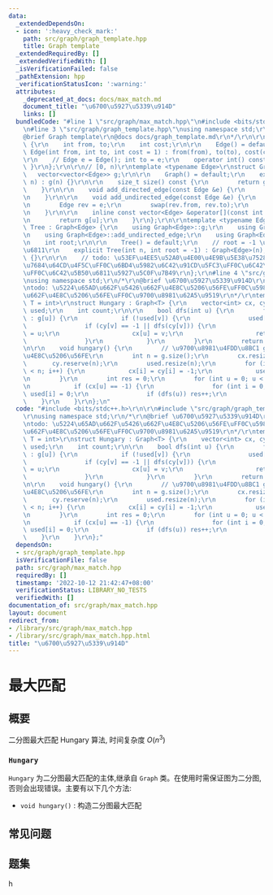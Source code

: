 ```yaml
---
data:
  _extendedDependsOn:
  - icon: ':heavy_check_mark:'
    path: src/graph/graph_template.hpp
    title: Graph template
  _extendedRequiredBy: []
  _extendedVerifiedWith: []
  _isVerificationFailed: false
  _pathExtension: hpp
  _verificationStatusIcon: ':warning:'
  attributes:
    _deprecated_at_docs: docs/max_match.md
    document_title: "\u6700\u5927\u5339\u914D"
    links: []
  bundledCode: "#line 1 \"src/graph/max_match.hpp\"\n#include <bits/stdc++.h>\r\n\r\
    \n#line 3 \"src/graph/graph_template.hpp\"\nusing namespace std;\r\n\r\n/*\r\n\
    @brief Graph template\r\n@docs docs/graph_template.md\r\n*/\r\n\r\nstruct Edge\
    \ {\r\n    int from, to;\r\n    int cost;\r\n\r\n    Edge() = default;\r\n   \
    \ Edge(int from, int to, int cost = 1) : from(from), to(to), cost(cost) {}\r\n\
    \r\n    // Edge e = Edge(); int to = e;\r\n    operator int() const { return to;\
    \ }\r\n};\r\n\r\n// [0, n)\r\ntemplate <typename Edge>\r\nstruct Graph {\r\n \
    \   vector<vector<Edge>> g;\r\n\r\n    Graph() = default;\r\n    explicit Graph(int\
    \ n) : g(n) {}\r\n\r\n    size_t size() const {\r\n        return g.size();\r\n\
    \    }\r\n\r\n    void add_directed_edge(const Edge &e) {\r\n        g[e.from].push_back(e);\r\
    \n    }\r\n\r\n    void add_undirected_edge(const Edge &e) {\r\n        g[e.from].push_back(e);\r\
    \n        Edge rev = e;\r\n        swap(rev.from, rev.to);\r\n        g[rev.from].push_back(rev);\r\
    \n    }\r\n\r\n    inline const vector<Edge> &operator[](const int &u) const {\r\
    \n        return g[u];\r\n    }\r\n};\r\n\r\ntemplate <typename Edge>\r\nstruct\
    \ Tree : Graph<Edge> {\r\n    using Graph<Edge>::g;\r\n    using Graph<Edge>::add_directed_edge;\r\
    \n    using Graph<Edge>::add_undirected_edge;\r\n    using Graph<Edge>::size;\r\
    \n    int root;\r\n\r\n    Tree() = default;\r\n    // root = -1 \u4E3A\u65E0\u6839\
    \u6811\r\n    explicit Tree(int n, int root = -1) : Graph<Edge>(n), root(root)\
    \ {}\r\n\r\n    // todo: \u53EF\u4EE5\u52A0\u4E00\u4E9B\u5E38\u7528\u7684\u6811\
    \u7684\u64CD\u4F5C\uFF0C\u6BD4\u5982\u6C42\u91CD\u5FC3\uFF0C\u6C42\u76F4\u5F84\
    \uFF0C\u6C42\u5B50\u6811\u5927\u5C0F\u7B49\r\n};\r\n#line 4 \"src/graph/max_match.hpp\"\
    \nusing namespace std;\r\n/*\r\n@brief \u6700\u5927\u5339\u914D\r\n@docs docs/max_match.md\r\
    \ntodo: \u5224\u65AD\u662F\u5426\u662F\u4E8C\u5206\u56FE\uFF0C\u5982\u679C\u4E0D\
    \u662F\u4E8C\u5206\u56FE\uFF0C\u9700\u8981\u62A5\u9519\r\n*/\r\ntemplate <typename\
    \ T = int>\r\nstruct Hungary : Graph<T> {\r\n    vector<int> cx, cy;\r\n    vector<bool>\
    \ used;\r\n    int count;\r\n\r\n    bool dfs(int u) {\r\n        for (auto v\
    \ : g[u]) {\r\n            if (!used[v]) {\r\n                used[v] = 1;\r\n\
    \                if (cy[v] == -1 || dfs(cy[v])) {\r\n                    cy[v]\
    \ = u;\r\n                    cx[u] = v;\r\n                    return 1;\r\n\
    \                }\r\n            }\r\n        }\r\n        return 0;\r\n    }\r\
    \n\r\n    void hungary() {\r\n        // \u9700\u8981\u4FDD\u8BC1 graph \u4E3A\
    \u4E8C\u5206\u56FE\r\n        int n = g.size();\r\n        cx.resize(n);\r\n \
    \       cy.reserve(n);\r\n        used.resize(n);\r\n        for (int i = 0; i\
    \ < n; i++) {\r\n            cx[i] = cy[i] = -1;\r\n            used[i] = 0;\r\
    \n        }\r\n        int res = 0;\r\n        for (int u = 0; u < n; u++) {\r\
    \n            if (cx[u] == -1) {\r\n                for (int i = 0; i < n; i++)\
    \ used[i] = 0;\r\n                if (dfs(u)) res++;\r\n            }\r\n    \
    \    }\r\n    }\r\n};\n"
  code: "#include <bits/stdc++.h>\r\n\r\n#include \"src/graph/graph_template.hpp\"\
    \r\nusing namespace std;\r\n/*\r\n@brief \u6700\u5927\u5339\u914D\r\n@docs docs/max_match.md\r\
    \ntodo: \u5224\u65AD\u662F\u5426\u662F\u4E8C\u5206\u56FE\uFF0C\u5982\u679C\u4E0D\
    \u662F\u4E8C\u5206\u56FE\uFF0C\u9700\u8981\u62A5\u9519\r\n*/\r\ntemplate <typename\
    \ T = int>\r\nstruct Hungary : Graph<T> {\r\n    vector<int> cx, cy;\r\n    vector<bool>\
    \ used;\r\n    int count;\r\n\r\n    bool dfs(int u) {\r\n        for (auto v\
    \ : g[u]) {\r\n            if (!used[v]) {\r\n                used[v] = 1;\r\n\
    \                if (cy[v] == -1 || dfs(cy[v])) {\r\n                    cy[v]\
    \ = u;\r\n                    cx[u] = v;\r\n                    return 1;\r\n\
    \                }\r\n            }\r\n        }\r\n        return 0;\r\n    }\r\
    \n\r\n    void hungary() {\r\n        // \u9700\u8981\u4FDD\u8BC1 graph \u4E3A\
    \u4E8C\u5206\u56FE\r\n        int n = g.size();\r\n        cx.resize(n);\r\n \
    \       cy.reserve(n);\r\n        used.resize(n);\r\n        for (int i = 0; i\
    \ < n; i++) {\r\n            cx[i] = cy[i] = -1;\r\n            used[i] = 0;\r\
    \n        }\r\n        int res = 0;\r\n        for (int u = 0; u < n; u++) {\r\
    \n            if (cx[u] == -1) {\r\n                for (int i = 0; i < n; i++)\
    \ used[i] = 0;\r\n                if (dfs(u)) res++;\r\n            }\r\n    \
    \    }\r\n    }\r\n};"
  dependsOn:
  - src/graph/graph_template.hpp
  isVerificationFile: false
  path: src/graph/max_match.hpp
  requiredBy: []
  timestamp: '2022-10-12 21:42:47+08:00'
  verificationStatus: LIBRARY_NO_TESTS
  verifiedWith: []
documentation_of: src/graph/max_match.hpp
layout: document
redirect_from:
- /library/src/graph/max_match.hpp
- /library/src/graph/max_match.hpp.html
title: "\u6700\u5927\u5339\u914D"
---
```

# 最大匹配

## 概要
二分图最大匹配 Hungary 算法, 时间复杂度 $O(n^3)$
### `Hungary`
`Hungary` 为二分图最大匹配的主体,继承自 `Graph` 类。在使用时需保证图为二分图,否则会出现错误。主要有以下几个方法:
- `void hungary()` : 构造二分图最大匹配



## 常见问题

## 题集
h
